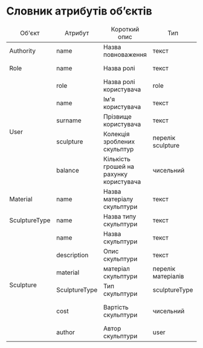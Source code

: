 # Словник атрибутів об’єктів

<table>
    <thead align="center">
        <tr>
            <td>Об'єкт</td>
            <td>Атрибут</td>
            <td>Короткий опис</td>
            <td>Тип</td>
            <td>Обмеження</td>
        </tr>
    </thead>
    <tbody>
        <tr>
            <td>Authority</td>
            <td>name</td>
            <td>Назва повноваження</td>
            <td>текст</td>
            <td>Щонайменш 5 символів</td>
        </tr>
        <tr>
            <td>Role</td>
            <td>name</td>
            <td>Назва ролі</td>
            <td>текст</td>
            <td>Щонайменш 5 символів</td>
        </tr>
        <tr>
            <td rowspan="5">User</td>
            <td>role</td>
            <td>Назва ролі користувача</td>
            <td>role</td>
            <td>Не порожнє значення</td>
        </tr>
        <tr>
            <td>name</td>
            <td>Ім'я користувача</td>
            <td>текст</td>
            <td>Щонайменш 5 символів</td>
        </tr>
        <tr>
            <td>surname</td>
            <td>Прізвище користувача</td>
            <td>текст</td>
            <td></td>
        </tr>
        <tr>
            <td>sculpture</td>
            <td>Колекція зроблених скульптур</td>
            <td>перелік sculpture</td>
            <td></td>
        </tr>
        <tr>
            <td>balance</td>
            <td>Кількість грошей на рахунку користувача</td>
            <td>чисельний</td>
            <td>Не меншний за 0</td>
        </tr>
        <tr>
            <td>Material</td>
            <td>name</td>
            <td>Назва матеріалу скульптури</td>
            <td>текст</td>
            <td>Не порожнє значення</td>
        </tr>
        <tr>
            <td>SculptureType</td>
            <td>name</td>
            <td>Назва типу скульптури</td>
            <td>текст</td>
            <td>Не порожнє значення</td>
        </tr>
        <tr>
            <td rowspan="6">Sculpture</td>
            <td>name</td>
            <td>Назва скульптури</td>
            <td>текст</td>
            <td>Щонайменш 5 символів</td>
        </tr>
        <tr>
            <td>description</td>
            <td>Опис скульптури</td>
            <td>текст</td>
            <td></td>
        </tr>
        <tr>
            <td>material</td>
            <td>матеріал скульптури</td>
            <td>перелік матеріалів</td>
            <td>Щонайменш 1 жанр</td>
        </tr>
        <tr>
            <td>SculptureType</td>
            <td>Тип скульптури</td>
            <td>sculptureType</td>
            <td>Не порожнє значення</td>
        </tr>
        <tr>
            <td>cost</td>
            <td>Вартість скульптури</td>
            <td>чисельний</td>
            <td>Не меншний за 0</td>
        </tr>
        <tr>
            <td>author</td>
            <td>Автор скульптури</td>
            <td>user</td>
            <td></td>
        </tr>
    </tbody>
</table>
